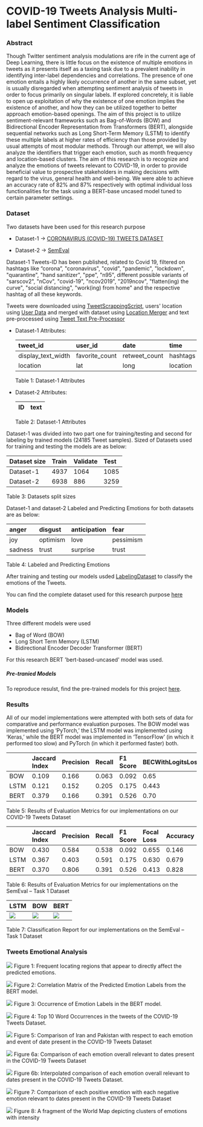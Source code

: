 # COVID-19 Tweets Analysis Multi-label Sentiment Classification

### Abstract

Though Twitter sentiment analysis modulations are rife in the current
age of Deep Learning, there is little focus on the existence of multiple
emotions in tweets as it presents itself as a taxing task due to a
prevalent inability in identifying inter-label dependencies and
correlations. The presence of one emotion entails a highly likely
occurrence of another in the same subset, yet is usually disregarded
when attempting sentiment analysis of tweets in order to focus primarily
on singular labels. If explored concretely, it is liable to open up
exploitation of why the existence of one emotion implies the existence
of another, and how they can be utilized together to better approach
emotion-based openings. The aim of this project is to utilize
sentiment-relevant frameworks such as Bag-of-Words (BOW) and
Bidirectional Encoder Representation from Transformers (BERT), alongside
sequential networks such as Long Short-Term Memory (LSTM) to identify
these multiple labels at higher rates of efficiency than those provided
by usual attempts of most modular methods. Through our attempt, we will
also analyze the identifiers that trigger each emotion, such as month
frequency and location-based clusters. The aim of this research is to
recognize and analyze the emotions of tweets relevant to COVID-19, in
order to provide beneficial value to prospective stakeholders in making
decisions with regard to the virus, general health and well-being. We
were able to achieve an accuracy rate of 82% and 87% respectively with
optimal individual loss functionalities for the task using a BERT-base
uncased model tuned to certain parameter settings.

### Dataset

Two datasets have been used for this research purpose
- Dataset-1 ->
  [CORONAVIRUS (COVID-19) TWEETS DATASET](https://ieee-dataport.org/open-access/coronavirus-covid-19-tweets-dataset)

- Dataset-2 ->
  [SemEval](http://saifmohammad.com/WebDocs/AIT-2018/AIT2018-DATA/SemEval2018-Task1-all-data.zip)


Dataset-1 Tweets-ID has been published, related to Covid 19, filtered on
hashtags like “corona”, "coronavirus", "covid", "pandemic", "lockdown",
"quarantine", "hand sanitizer", "ppe", "n95", different possible
variants of "sarscov2", "nCov", "covid-19", "ncov2019", "2019ncov",
"flatten(ing) the curve", "social distancing", "work(ing) from home" and
the respective hashtag of all these keywords.

Tweets were downloaded using [TweetScrappingScript](Codes/TweetScrappingScript.R), users' location
using [User Data]() and merged with dataset using [Location Merger](Codes/Location%20Merger.R) and text pre-processed using [Tweet Text Pre-Processor]()

- Dataset-1 Attributes:

    | tweet_id           | user_id        | date          | time     | is_qoute | text    |
    |:-------------------|:---------------|:--------------|:---------|:---------|:--------|
    | display_text_width | favorite_count | retweet_count | hashtags | lang     | symbols |
    | location           | lat            | long          | location | lat      | long    |

    Table 1: Dataset-1 Attributes

- Dataset-2 Attributes:

    | ID       | text           |
    |:---------|:---------------|

    Table 2: Dataset-1 Attributes

Dataset-1 was divided into two part one for training/testing and second for labeling by trained models (24185 Tweet samples). Sized of Datasets used for training and testing the models are as below:

| Dataset size | Train | Validate | Test |
|:-------------|:------|:---------|:-----|
| Dataset-1    | 4937  | 1064     | 1085 |
| Dataset-2    | 6938  | 886      | 3259 |

Table 3: Datasets split sizes

Dataset-1 and dataset-2 Labeled and Predicting Emotions for both datasets are as below:

| anger   | disgust  | anticipation | fear      |
|:--------|:---------|:-------------|:----------|
| joy     | optimism | love         | pessimism |
| sadness | trust    | surprise     | trust     |

Table 4: Labeled and Predicting Emotions

After training and testing our models usded
[LabelingDataset](https://drive.google.com/file/d/15zxJxv2vvw0aPIn7YkeTddABrX0htadZ/view?usp=sharing)
to classify the emotions of the Tweets.


You can find the complete dataset used for this research purpose
[here](https://drive.google.com/drive/folders/1WLDUF-SOPVk6RwuhqgR2XRwnbrWng8mo?usp=sharing)

### Models

Three different models were used
- Bag of Word (BOW)
- Long Short Term Memory (LSTM)
- Bidirectional Encoder Decoder Transformer (BERT)

For this research BERT 'bert-based-uncased' model was used.

##### Pre-tranied Models

To reproduce resulst, find the pre-trained models for this project
[here](https://drive.google.com/drive/folders/1ySF7HwnQz00Zju1Hma94jdkacuInTMge?usp=sharing).

### Results

All of our model implementations were attempted with both sets of data
for comparative and performance evaluation purposes. The BOW model was
implemented using ‘PyTorch,’ the LSTM model was implemented using
‘Keras,’ while the BERT model was implemented in ‘TensorFlow’ (in which
it performed too slow) and PyTorch (in which it performed faster) both.

|      | Jaccard Index | Precision | Recall | F1 Score | BECWithLogitsLoss | Accuracy |
|:-----|:--------------|:----------|:-------|:---------|:------------------|:---------|
| BOW  | 0.109         | 0.166     | 0.063  | 0.092    | 0.65              | 0.176    |
| LSTM | 0.121         | 0.152     | 0.205  | 0.175    | 0.443             | 0.548    |
| BERT | 0.379         | 0.166     | 0.391  | 0.526    | 0.70              | 0.873    |

Table 5: Results of Evaluation Metrics for our implementations on our COVID-19 Tweets Dataset

|      | Jaccard Index | Precision | Recall | F1 Score | Focal Loss | Accuracy |
|:-----|:--------------|:----------|:-------|:---------|:-----------|:---------|
| BOW  | 0.430         | 0.584     | 0.538  | 0.092    | 0.655      | 0.146    |
| LSTM | 0.367         | 0.403     | 0.591  | 0.175    | 0.630      | 0.679    |
| BERT | 0.370         | 0.806     | 0.391  | 0.526    | 0.413      | 0.828    |

Table 6: Results of Evaluation Metrics for our implementations on the SemEval – Task 1 Dataset


| LSTM                                     | BOW                                     | BERT                                     |
|:-----------------------------------------|:----------------------------------------|:-----------------------------------------|
| ![](Images/LSTMClassificationReport.PNG) | ![](Images/BOWClassificationReport.PNG) | ![](Images/bertClassificationReport.PNG) |

Table 7: Classification Report for our implementations on the SemEval – Task 1 Dataset



### Tweets Emotional Analysis


![](Images/3.JPG)
Figure 1: Frequent locating regions that appear to directly affect the predicted emotions.

![](Images/2.png)
Figure 2: Correlation Matrix of the Predicted Emotion Labels from the BERT model.

![](Images/1.png)
Figure 3: Occurrence of Emotion Labels in the BERT model.

![](Images/4.png)
Figure 4: Top 10 Word Occurrences in the tweets of the COVID-19 Tweets Dataset.

![](Images/5.png)
Figure 5: Comparison of Iran and Pakistan with respect to each emotion and event of date present in the COVID-19 Tweets Dataset

![](Images/6.png)
Figure 6a: Comparison of each emotion overall relevant to dates present in the COVID-19 Tweets Dataset

![](Images/7.png)
Figure 6b: Interpolated comparison of each emotion overall relevant to dates present in the COVID-19 Tweets Dataset.

![](Images/8.png)
Figure 7: Comparison of each positive emotion with each negative emotion relevant to dates present in the COVID-19 Tweets Dataset

![](Images/9.PNG)
Figure 8: A fragment of the World Map depicting clusters of emotions with intensity
